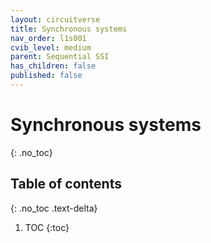 ```yaml
---
layout: circuitverse
title: Synchronous systems
nav_order: l1s001
cvib_level: medium
parent: Sequential SSI
has_children: false
published: false
---
```


# Synchronous systems
{: .no_toc}

## Table of contents
{: .no_toc .text-delta}

1. TOC
{:toc}
